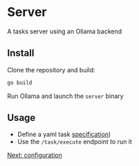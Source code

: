 # Server

A tasks server using an Ollama backend

## Install

Clone the repository and build:

```bash
go build
```

Run Ollama and launch the `server` binary

## Usage

- Define a yaml task <a href="javascript:openLink('/lm_task/specification')">specification</a>)
- Use the `/task/execute` endpoint to run it

<a href="javascript:openLink('/server/configuration')">Next: configuration</a>